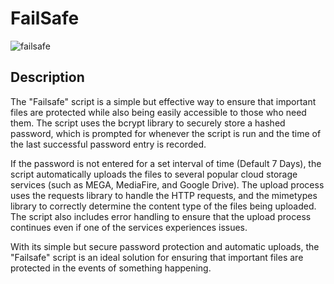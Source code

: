 # FailSafe


![failsafe](https://user-images.githubusercontent.com/48811414/218199963-129425ad-32b7-4017-a920-cb0604b00522.png)

## Description
The "Failsafe" script is a simple but effective way to ensure that important files are protected while also being easily accessible to those who need them. The script uses the bcrypt library to securely store a hashed password, which is prompted for whenever the script is run and the time of the last successful password entry is recorded.

If the password is not entered for a set interval of time (Default 7 Days), the script automatically uploads the files to several popular cloud storage services (such as MEGA, MediaFire, and Google Drive). The upload process uses the requests library to handle the HTTP requests, and the mimetypes library to correctly determine the content type of the files being uploaded. The script also includes error handling to ensure that the upload process continues even if one of the services experiences issues.

With its simple but secure password protection and automatic uploads, the "Failsafe" script is an ideal solution for ensuring that important files are protected in the events of something happening.
